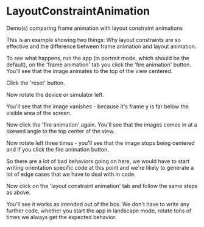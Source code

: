 LayoutConstraintAnimation
=========================

Demo(s) comparing frame animation with layout constraint animations

This is an example showing two things: Why layout constraints are so effective and the difference 
between frame animation and layout animation.

To see what happens, run the app (in portrait mode, which should be the default), on the 'frame animation' tab you 
click the 'fire animation' button. You'll see that the image animates to the top of the view centered.

Click the 'reset' button. 

Now rotate the device or simulator left. 

You'll see that the image vanishes - because it's frame y is far below the visible area of the screen.

Now click the 'fire animation' again. You'll see that the images comes in at a skewed angle to the top center of the view. 

Now rotate left three times - you'll see that the image stops being centered and if you click the fire animation button. 

So there are a lot of bad behaviors going on here, we would have to start writing orientation specific code at this point 
and we're likely to generate a lot of edge cases that we have to deal with in code.

Now click on the 'layout constraint animation' tab and follow the same steps as above.

You'll see it works as intended out of the box. We don't have to write any further code, whether you start the app 
in landscape mode, rotate tons of times we always get the expected behavior. 

